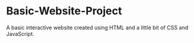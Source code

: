 # Basic-Website-Project

A basic interactive website created using HTML and a little bit of CSS and JavaScript.
